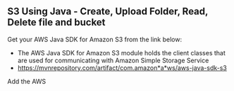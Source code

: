 <h2> S3 Using Java - Create, Upload Folder, Read, Delete file and bucket</h2>

Get your AWS Java SDK for Amazon S3 from the link below:
* The AWS Java SDK for Amazon S3 module holds the client classes that are used for communicating with Amazon Simple Storage Service
* https://mvnrepository.com/artifact/com.amazon*a*ws/aws-java-sdk-s3

Add the AWS